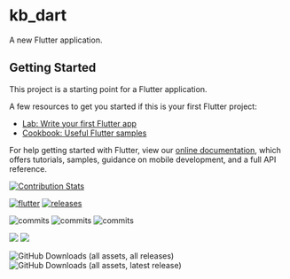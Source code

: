 # kb_dart

A new Flutter application.

## Getting Started

This project is a starting point for a Flutter application.

A few resources to get you started if this is your first Flutter project:

- [Lab: Write your first Flutter app](https://flutter.dev/docs/get-started/codelab)
- [Cookbook: Useful Flutter samples](https://flutter.dev/docs/cookbook)

For help getting started with Flutter, view our
[online documentation](https://flutter.dev/docs), which offers tutorials,
samples, guidance on mobile development, and a full API reference.

[![Contribution Stats](https://github-contribution-stats.vercel.app/api/?username=dreamerminsk)](https://github.com/dreamerminsk/github-contribution-stats/)

[![flutter](https://github.com/dreamerminsk/kb-dart/actions/workflows/flutter.yml/badge.svg)](https://github.com/dreamerminsk/kb-dart/actions/workflows/flutter.yml)
[![releases](https://github.com/dreamerminsk/kb-dart/actions/workflows/releases.yml/badge.svg)](https://github.com/dreamerminsk/kb-dart/actions/workflows/releases.yml)

![commits](https://img.shields.io/github/commit-activity/y/dreamerminsk/kb-dart)
![commits](https://img.shields.io/github/commit-activity/m/dreamerminsk/kb-dart)
![commits](https://img.shields.io/github/commit-activity/w/dreamerminsk/kb-dart)

![](https://img.shields.io/github/languages/code-size/dreamerminsk/kb-dart)
![](https://img.shields.io/github/repo-size/dreamerminsk/kb-dart)

![GitHub Downloads (all assets, all releases)](https://img.shields.io/github/downloads/dreamerminsk/kb-dart/total?style=plastic)
![GitHub Downloads (all assets, latest release)](https://img.shields.io/github/downloads/dreamerminsk/kb-dart/latest/total?sort=date&style=plastic)
